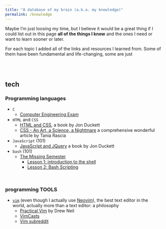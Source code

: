 ```yaml
---
title: "A database of my brain (a.k.a. my knowledge)"
permalink: /knowledge
---
```

Maybe I’m just loosing my time, but I believe it would be a great thing if I could list out in this page **all of the things I know** and the ones I need or want to learn sooner or later.

For each topic I added all of the links and resources I learned from. Some of them have been fundamental and life-changing, some are just 

<br />
<br />

## tech

### Programming languages

- `C`
	- [Computer Engineering Exam](https://didattica.polito.it/pls/portal30/gap.pkg_guide.viewGap?p_cod_ins=04JCJLM&p_a_acc=2020&p_header=S&p_lang=EN)
- `HTML` and  `CSS`
	- [HTML and CSS](http://www.htmlandcssbook.com/), a book by Jon Duckett
	- [CSS - An Art, a Science, a Nightmare](https://www.taniarascia.com/overview-of-css-concepts/) a comprehensive wonderful article by Tania Rascia
- `JavaScript` (101)
	- [JavaScript and JQuery](http://www.javascriptbook.com/) a book by Jon Duckett
- `bash` (101)
	- [The Missing Semester](https://missing.csail.mit.edu)
		- [Lesson 1: introduction to the shell](https://missing.csail.mit.edu/2020/course-shell/)
		- [Lesson 2: Bash Scripting](https://missing.csail.mit.edu/2020/shell-tools/)

<br />

### programming TOOLS

- [`vim`](https://www.vim.org/) (even though I actually use [Neovim](https://neovim.io/)), the best text editor in the world, actually more than a text editor: a philosophy
	- [Practical Vim](https://pragprog.com/book/dnvim/practical-vim) by Drew Neil
	- [VimCasts](vimcasts.org)
	- [Vim subreddit](https://www.reddit.com/r/vim/)

<br />
